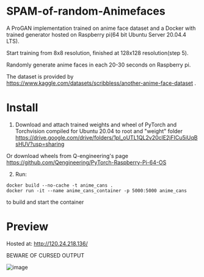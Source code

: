 # SPAM-of-random-Animefaces
A ProGAN implementation trained on anime face dataset and a Docker with trained generator hosted on Raspberry pi(64 bit Ubuntu Server 20.04.4 LTS).

Start training from 8x8 resolution, finished at 128x128 resolution(step 5).

Randomly generate anime faces in each 20-30 seconds on Raspberry pi.

The dataset is provided by https://www.kaggle.com/datasets/scribbless/another-anime-face-dataset . 


# Install
1. Download and attach trained weights and wheel of PyTorch and Torchvision compiled for Ubuntu 20.04 to root and "weight" folder
https://drive.google.com/drive/folders/1pI_oUTL1QL2v20clE2jFICu5iUqBsHUV?usp=sharing

Or download wheels from Q-engineering's page
https://github.com/Qengineering/PyTorch-Raspberry-Pi-64-OS

2. Run:
```
docker build --no-cache -t anime_cans .
docker run -it --name anime_cans_container -p 5000:5000 anime_cans
```
to build and start the container

# Preview
Hosted at: http://120.24.218.136/

BEWARE OF CURSED OUTPUT

![image](https://github.com/Deepdive543443/SPAM-of-random-Animefaces/assets/83911295/3a4e0e3e-d0db-4af6-b995-f3138bb35ee3)



